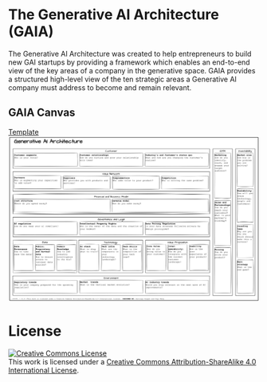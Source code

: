 # The Generative AI Architecture (GAIA)


The Generative AI Architecture was created to help entrepreneurs to build new GAI startups by providing a framework which enables an end-to-end view of the key areas of a company in the generative space. GAIA provides a structured high-level view of the ten strategic areas a Generative AI company must address to become and remain relevant.

## GAIA Canvas

<a href="https://app.diagrams.net/?#Uhttps://user-images.githubusercontent.com/6554581/259867748-8edcf953-c3fd-4dcb-ad24-8c96b3257ba4.png">Template </a>
![Alt](gaia-canvas/images/gaia-1.0.png)


# License
<a rel="license" href="http://creativecommons.org/licenses/by-sa/4.0/"><img alt="Creative Commons License" style="border-width:0" src="https://i.creativecommons.org/l/by-sa/4.0/80x15.png" /></a><br />This work is licensed under a <a rel="license" href="http://creativecommons.org/licenses/by-sa/4.0/">Creative Commons Attribution-ShareAlike 4.0 International License</a>.

